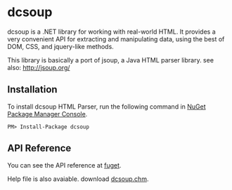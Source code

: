 # dcsoup

dcsoup is a .NET library for working with real-world HTML. It provides a very convenient API for extracting and manipulating data, using the best of DOM, CSS, and jquery-like methods.

This library is basically a port of jsoup, a Java HTML parser library. see also: http://jsoup.org/

## Installation

To install dcsoup HTML Parser, run the following command in [NuGet Package Manager Console](http://docs.nuget.org/docs/start-here/using-the-package-manager-console).

```
PM> Install-Package dcsoup
```

## API Reference

You can see the API reference at [fuget](https://fuget.azurewebsites.net/packages/dcsoup).

Help file is also avaiable. download [dcsoup.chm](https://raw.githubusercontent.com/matarillo/dcsoup/master/sandcastle/Help/dcsoup.chm).
